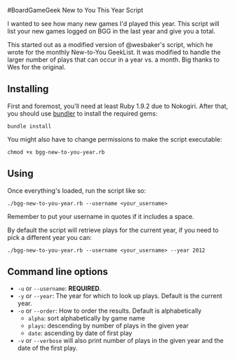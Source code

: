 #BoardGameGeek New to You This Year Script

I wanted to see how many new games I'd played this year.  This script will list your new games logged on BGG in the last year and give you a total.

This started out as a modified version of @wesbaker's script, which he wrote for the monthly New-to-You GeekList.  It was modified to handle the larger number of plays that can occur in a year vs. a month.  Big thanks to Wes for the original.

## Installing

First and foremost, you'll need at least Ruby 1.9.2 due to Nokogiri. After that,
you should use [bundler](http://bundler.io) to install the required gems:

```
bundle install
```

You might also have to change permissions to make the script executable:

```
chmod +x bgg-new-to-you-year.rb
```

## Using

Once everything's loaded, run the script like so:

```
./bgg-new-to-you-year.rb --username <your_username>
```
    
Remember to put your username in quotes if it includes a space.

By default the script will retrieve plays for the current year, if you need to
pick a different year you can:

```
./bgg-new-to-you-year.rb --username <your_username> --year 2012
```

## Command line options
* `-u` or `--username`: **REQUIRED**.
* `-y` or `--year`: The year for which to look up plays.  Default is the current year.
* `-o` or `--order`: How to order the results.  Default is alphabetically
    - `alpha`: sort alphabetically by game name
    - `plays`: descending by number of plays in the given year
    - `date`: ascending by date of first play 
* `-v` or `--verbose` will also print number of plays in the given year and the date of the first play.
